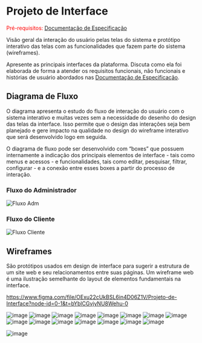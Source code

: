 
# Projeto de Interface

<span style="color:red">Pré-requisitos: <a href="2-Especificação do Projeto.md"> Documentação de Especificação</a></span>

Visão geral da interação do usuário pelas telas do sistema e protótipo interativo das telas com as funcionalidades que fazem parte do sistema (wireframes).

 Apresente as principais interfaces da plataforma. Discuta como ela foi elaborada de forma a atender os requisitos funcionais, não funcionais e histórias de usuário abordados nas <a href="2-Especificação do Projeto.md"> Documentação de Especificação</a>.

## Diagrama de Fluxo

O diagrama apresenta o estudo do fluxo de interação do usuário com o sistema interativo e  muitas vezes sem a necessidade do desenho do design das telas da interface. Isso permite que o design das interações seja bem planejado e gere impacto na qualidade no design do wireframe interativo que será desenvolvido logo em seguida.

O diagrama de fluxo pode ser desenvolvido com “boxes” que possuem internamente a indicação dos principais elementos de interface - tais como menus e acessos - e funcionalidades, tais como editar, pesquisar, filtrar, configurar - e a conexão entre esses boxes a partir do processo de interação.

### Fluxo do Administrador
![Fluxo Adm](https://user-images.githubusercontent.com/89920953/227050273-dae5424e-152d-4726-9548-26949dcfc73c.png)

### Fluxo do Cliente
![Fluxo Cliente](https://user-images.githubusercontent.com/89920953/227050332-549b2c02-14bb-4b5d-b0cb-14879d1110ad.png)

## Wireframes

São protótipos usados em design de interface para sugerir a estrutura de um site web e seu relacionamentos entre suas páginas. Um wireframe web é uma ilustração semelhante do layout de elementos fundamentais na interface.

https://www.figma.com/file/OExu22cUkBSL6in4D06Z1V/Projeto-de-Interface?node-id=0-1&t=bYblCGvjyNU8Wehu-0

![image](https://user-images.githubusercontent.com/103009155/227032972-a090a360-6356-4c23-a3da-6350ad985014.png)
![image](https://user-images.githubusercontent.com/103009155/227033034-1aabcc02-45ab-4edb-bbb5-a3593f643242.png)
![image](https://user-images.githubusercontent.com/103009155/227033318-2798a292-335b-420a-a5f9-1a0a42b23ba5.png)
![image](https://user-images.githubusercontent.com/103009155/227033399-aee92de0-58f4-4fd7-b0b0-6013b25ea721.png)
![image](https://user-images.githubusercontent.com/103009155/227033670-cd9e1b45-0d95-4531-8ddd-030585b3e673.png)
![image](https://user-images.githubusercontent.com/103009155/227033758-39c9c510-fe0e-47a4-b9fc-df8d6316b636.png)
![image](https://user-images.githubusercontent.com/103009155/227033851-5c47c7fa-35c1-4411-8955-c65a7d86aa92.png)
![image](https://user-images.githubusercontent.com/103009155/227034016-21f81390-9afc-4b9e-a001-ec819c34900f.png)
![image](https://user-images.githubusercontent.com/103009155/227034207-94a84124-f0b5-476c-ad36-58943e7b9c93.png)
![image](https://user-images.githubusercontent.com/103009155/227034376-0b6f432a-0c7e-4195-ad11-aba6f8808d72.png)
![image](https://user-images.githubusercontent.com/103009155/227034732-b670548a-b1e2-4bdd-bc5a-b3c7c4ff6d01.png)
![image](https://user-images.githubusercontent.com/103009155/227034822-063df4fa-3293-41c5-8582-aaff0ad8f1b9.png)
![image](https://user-images.githubusercontent.com/103009155/227034869-f6438527-c8b1-4f5c-90aa-1927c9a26bfd.png)
![image](https://user-images.githubusercontent.com/103009155/227034936-e03a5b1b-cc68-405e-b46d-bc83e1dd0ba6.png)
![image](https://user-images.githubusercontent.com/103009155/227035164-2e1943a2-481b-4e02-9cf0-55d35fd4929a.png)

![image](https://user-images.githubusercontent.com/103009155/227035228-7af163ab-a941-4cd9-bb53-11b20477e067.png)






